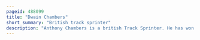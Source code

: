 ```yaml
---
pageid: 488099
title: "Dwain Chambers"
short_summary: "British track sprinter"
description: "Anthony Chambers is a british Track Sprinter. He has won international Medals at european and World Levels and is one of the fastest european Sprinters in the History of Athletics. His primary Event is the 100 M with a best of 9. 97 Seconds, which ranks him fifth on the british all-time List. He is the former european Record Holder for the 60 Metres and 4×100 Metres relay Events with 6. 42 seconds and 37. 73 S respectively."
---
```

